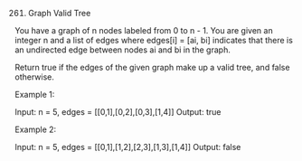 261. Graph Valid Tree

You have a graph of n nodes labeled from 0 to n - 1. You are given an integer n and a list of edges where edges[i] = [ai, bi] indicates that there is an undirected edge between nodes ai and bi in the graph.

Return true if the edges of the given graph make up a valid tree, and false otherwise.

 

Example 1:


Input: n = 5, edges = [[0,1],[0,2],[0,3],[1,4]]
Output: true


Example 2:


Input: n = 5, edges = [[0,1],[1,2],[2,3],[1,3],[1,4]]
Output: false